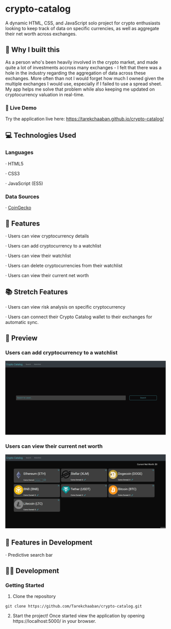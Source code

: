 # crypto-catalog

A dynamic HTML, CSS, and JavaScript solo project for crypto enthusiasts looking to keep track of data on specific currencies, as well as aggregate their net worth across exchanges.

## :thinking: Why I built this

As a person who's been heavily involved in the crypto market, and made quite a lot of investments accross many exchanges - I felt that there was a hole in the industry regarding the aggregation of data across these exchanges. More often than not I would forget how much I owned given the multiple exchanges I would use, especially if I failed to use a spread sheet. My app helps me solve that problem while also keeping me updated on cryptocurrency valuation in real-time.

### 🔗 Live Demo

Try the application live here: https://tarekchaaban.github.io/crypto-catalog/

## 💻 Technologies Used

### Languages
⋅ HTML5

⋅ CSS3

⋅ JavaScript (ES5)

### Data Sources
⋅ [CoinGecko](https://www.coingecko.com/ "CoinGecko's Homepage")

## :open_book: Features
⋅ Users can view cryptocurrency details

⋅ Users can add cryptocurrency to a watchlist

⋅ Users can view their watchlist

⋅ Users can delete cryptocurrencies from their watchlist

⋅ Users can view their current net worth

## :books: Stretch Features
⋅ Users can view risk analysis on specific cryptocurrency

⋅ Users can connect their Crypto Catalog wallet to their exchanges for automatic sync.

## :eyes: Preview

### Users can add cryptocurrency to a watchlist
![Add Watchlist](/search-for-crypto.gif "Search for Cryptocurrency")

### Users can view their current net worth
![View Net Worth](/net-worth.gif "Aggregate net worth")

## :notebook: Features in Development
⋅ Predictive search bar

## :man_technologist: Development

### Getting Started

1. Clone the repository

```
git clone https://github.com/Tarekchaaban/crypto-catalog.git
```

2. Start the project! Once started view the application by opening https://localhost:5000/ in your browser.
